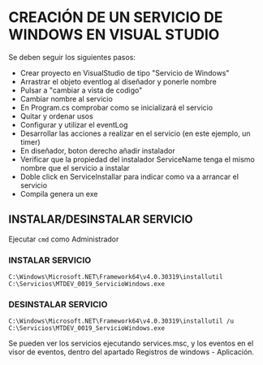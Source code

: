 # CREACIÓN DE UN SERVICIO DE WINDOWS EN VISUAL STUDIO

Se deben seguir los siguientes pasos:

* Crear proyecto en VisualStudio de tipo "Servicio de Windows"
* Arrastrar el objeto eventlog al diseñador y ponerle nombre
* Pulsar a "cambiar a vista de codigo"
* Cambiar nombre al servicio
* En Program.cs comprobar como se inicializará el servicio
* Quitar y ordenar usos
* Configurar y utilizar el eventLog
* Desarrollar las acciones a realizar en el servicio (en este ejemplo, un timer)
* En diseñador, boton derecho añadir instalador
* Verificar que la propiedad del instalador ServiceName tenga el mismo nombre que el servicio a instalar
* Doble click en ServiceInstallar para indicar como va a arrancar el servicio
* Compila genera un exe


## INSTALAR/DESINSTALAR SERVICIO

Ejecutar `cmd` como Administrador

### INSTALAR SERVICIO
`C:\Windows\Microsoft.NET\Framework64\v4.0.30319\installutil C:\Servicios\MTDEV_0019_ServicioWindows.exe`

### DESINSTALAR SERVICIO
`C:\Windows\Microsoft.NET\Framework64\v4.0.30319\installutil /u C:\Servicios\MTDEV_0019_ServicioWindows.exe`

Se pueden ver los servicios ejecutando services.msc, y los eventos en el visor de eventos, dentro del apartado Registros de windows - Aplicación.
